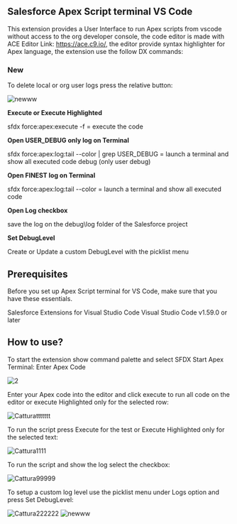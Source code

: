 ## Salesforce Apex Script terminal VS Code



This extension provides a User Interface to run Apex scripts from vscode without access to the org developer console, the code editor is made with ACE Editor Link: https://ace.c9.io/, the editor provide syntax highlighter for Apex language, the extension use the follow DX commands:

### New

To delete local or org user logs press the relative button:

![newww](https://user-images.githubusercontent.com/15142774/132109980-c7621ad2-5053-4fea-937c-429c93a32cdd.PNG)


**Execute or Execute Highlighted**

sfdx force:apex:execute -f = execute the code

**Open USER_DEBUG only log on Terminal**

sfdx force:apex:log:tail --color | grep USER_DEBUG = launch a terminal and show all executed code debug (only user debug)

**Open FINEST log on Terminal**

sfdx force:apex:log:tail --color = launch a terminal and show all executed code

**Open Log checkbox**

save the log on the debug\log folder of the Salesforce project

**Set DebugLevel**

Create or Update a custom DebugLevel with the picklist menu



## Prerequisites


Before you set up Apex Script terminal for VS Code, make sure that you have these essentials.

Salesforce Extensions for Visual Studio Code
Visual Studio Code v1.59.0 or later

## How to use?

To start the extension show command palette and select SFDX Start Apex Terminal: Enter Apex Code

![2](https://user-images.githubusercontent.com/15142774/131256727-a4be8b97-40b3-485a-b949-6fac81ade93e.PNG)

Enter your Apex code into the editor and click execute to run all code on the editor or execute Highlighted only for the selected row:

![Catturattttttt](https://user-images.githubusercontent.com/15142774/131915538-904f1784-cd54-458e-9d8b-eb822db923d9.PNG)

To run the script press Execute for the test or Execute Highlighted only for the selected text:

![Cattura1111](https://user-images.githubusercontent.com/15142774/131915852-d14857ce-f4c8-4106-92c6-f2384b50ae2e.PNG)


To run the script and show the log select the checkbox:

![Cattura99999](https://user-images.githubusercontent.com/15142774/131916083-e0cd45f5-7ad3-4213-bf28-5973b6df0aa6.PNG)


To setup a custom log level use the picklist menu under Logs option and press Set DebugLevel:

![Cattura222222](https://user-images.githubusercontent.com/15142774/131916049-56b809b9-9fb0-4a79-b432-51003c020a68.PNG)
![newww](https://user-images.githubusercontent.com/15142774/132109975-22ade1e5-ba4d-4bef-9e18-edf4cdf72f83.PNG)

